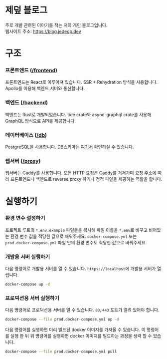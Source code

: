 # 제덮 블로그
주로 개발 관련된 이야기를 적는 저의 개인 블로그입니다.  
웹사이트 주소: https://blog.jedeop.dev

# 구조
### 프론트엔드 ([/frontend](/frontend))
프론트엔드는 React로 이루어져 있습니다. SSR + Rehydration 방식을 사용합니다. Apollo를 이용해 백엔드 서버와 통신합니다.

### 백엔드 ([/backend](/backend))
백엔드는 Rust로 개발되었습니다. tide crate와 async-graphql crate를 사용해 GraphQL 방식으로 API를 제공합니다.

### 데이터베이스 ([/db](/db))
PostgreSQL을 사용합니다. DB스키마는 [여기서](/db/initdb.sql) 확인하실 수 있습니다.

### 웹서버 ([/proxy](/proxy))
웹서버는 Caddy를 사용합니다. 모든 HTTP 요청은 Caddy를 거쳐가며 요청 주소에 따라 프론트엔드나 백엔드로 reverse proxy 하거나 정적 파일을 제공하는 역할을 합니다.

# 실행하기
### 환경 변수 설정하기
프로젝트 루트의 `*.env.example` 파일들을 복사해 파일 이름을 `*.env`로 바꾸고 비어있는 환경 변수 값을 적당한 값으로 채워주세요. 
`docker-compose.yml` 또는 `prod.docker-compose.yml` 파일 안의 환경 변수도 적당한 값으로 바꿔주세요.  

### 개발용 서버 실행하기
다음 명령어로 개발용 서버를 열 수 있습니다. `https://localhost`에 개발용 서버가 열립니다.
```sh
docker-compose up -d
```

### 프로덕션용 서버 실행하기
다음 명령어로 프로덕션용 서버를 열 수 있습니다. `80`, `443` 포트가 열려 있어야 합니다.
```sh
docker-compose --file prod.docker-compose.yml up -d
```
다음 명령어를 실행하면 미리 빌드된 docker 이미지를 가져올 수 있습니다. 이 명령어를 실행 한 뒤 위 명령어를 실행하면 docker 이미지를 빌드하는 과정을 생략 할 수 있습니다.
```sh
docker-compose --file prod.docker-compose.yml pull
```
